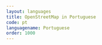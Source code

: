 ```yaml
---
layout: languages
title: OpenStreetMap in Portuguese
code: pt
languagename: Portuguese
order: 1000
---
```

